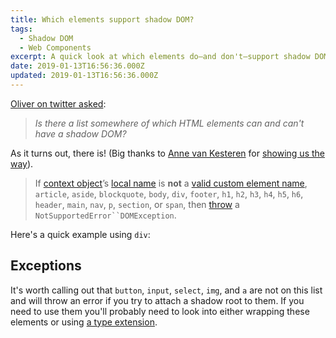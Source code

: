 ```yaml
---
title: Which elements support shadow DOM?
tags:
  - Shadow DOM
  - Web Components
excerpt: A quick look at which elements do—and don't—support shadow DOM.
date: 2019-01-13T16:56:36.000Z
updated: 2019-01-13T16:56:36.000Z
---
```


[Oliver on twitter asked](https://twitter.com/Oliver41618769/status/1084275850441355265):

> *Is there a list somewhere of which HTML elements can and can't have a shadow DOM?*

As it turns out, there is! (Big thanks to [Anne van Kesteren](https://annevankesteren.nl/) for [showing us the way](https://twitter.com/annevk/status/1084426928965238787?s=19)).

> If [context object](https://dom.spec.whatwg.org/#context-object)’s [local name](https://dom.spec.whatwg.org/#concept-element-local-name) is **not** a [valid custom element name](https://html.spec.whatwg.org/multipage/custom-elements.html#valid-custom-element-name), `article`, `aside`, `blockquote`, `body`, `div`, `footer`, `h1`, `h2`, `h3`, `h4`, `h5`, `h6`, `header`, `main`, `nav`, `p`, `section`, or `span`, then [throw](https://heycam.github.io/webidl/#dfn-throw) a `NotSupportedError``DOMException`.

Here's a quick example using `div`:

## Exceptions

It's worth calling out that `button`, `input`, `select`, `img`, and `a` are not on this list and will throw an error if you try to attach a shadow root to them. If you need to use them you'll probably need to look into either wrapping these elements or using [a type extension](https://developer.mozilla.org/en-US/docs/Web/Web_Components/Using_custom_elements#High-level_view).
